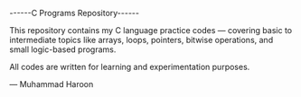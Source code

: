 ------C Programs Repository------

This repository contains my C language practice codes — covering basic to intermediate topics like arrays, loops, pointers, bitwise operations, and small logic-based programs.

All codes are written for learning and experimentation purposes.

— Muhammad Haroon
